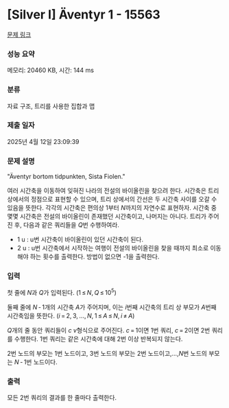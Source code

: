# [Silver I] Äventyr 1 - 15563 

[문제 링크](https://www.acmicpc.net/problem/15563) 

### 성능 요약

메모리: 20460 KB, 시간: 144 ms

### 분류

자료 구조, 트리를 사용한 집합과 맵

### 제출 일자

2025년 4월 12일 23:09:39

### 문제 설명

<p>"Äventyr bortom tidpunkten, Sista Fiolen."</p>

<p>여러 시간축을 이동하여 잊혀진 나라의 전설의 바이올린을 찾으려 한다. 시간축은 트리 상에서의 정점으로 표현할 수 있으며, 트리 상에서의 간선은 두 시간축 사이를 오갈 수 있음을 뜻한다. 각각의 시간축은 편의상 1부터 <em>N</em>까지의 자연수로 표현하자. 시간축 중 몇몇 시간축은 전설의 바이올린이 존재했던 시간축이고, 나머지는 아니다. 트리가 주어진 후, 다음과 같은 쿼리들을 <em>Q</em>번 수행하여라.</p>

<ul>
	<li>1 u : u번 시간축이 바이올린이 있던 시간축이 된다.</li>
	<li>2 u : u번 시간축에서 시작하는 여행이 전설의 바이올린을 찾을 때까지 최소로 이동해야 하는 횟수를 출력한다. 방법이 없으면 -1을 출력한다.</li>
</ul>

### 입력 

 <p>첫 줄에 <em>N</em>과 <em>Q</em>가 입력된다. (1 ≤ <em>N</em>, <em>Q</em> ≤ 10<sup>5</sup>)</p>

<p>둘째 줄에 <em>N</em> - 1개의 시간축 <em>A</em>가 주어지며, 이는 <em>i</em>번째 시간축의 트리 상 부모가 <em>A</em>번째 시간축임을 뜻한다. (<em>i</em> = 2, 3, ..., <em>N</em>, 1 ≤ <em>A</em> ≤ <em>N</em>, <em>i</em> ≠ <em>A</em>)</p>

<p><em>Q</em>개의 줄 동안 쿼리들이 <em>c</em> <em>v</em>형식으로 주어진다. <em>c</em> = 1이면 1번 쿼리, <em>c</em> = 2이면 2번 쿼리를 수행한다. 1번 쿼리는 같은 시간축에 대해 2번 이상 반복되지 않는다.</p>

<p>2번 노드의 부모는 1번 노드이고, 3번 노드의 부모는 2번 노드이고,...,<em>N</em>번 노드의 부모는 <em>N</em> - 1번 노드이다.</p>

### 출력 

 <p>모든 2번 쿼리의 결과를 한 줄마다 출력한다.</p>

